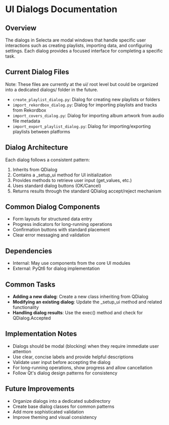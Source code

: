 # UI Dialogs Documentation

## Overview
The dialogs in Selecta are modal windows that handle specific user interactions such as creating playlists, importing data, and configuring settings. Each dialog provides a focused interface for completing a specific task.

## Current Dialog Files
Note: These files are currently at the ui/ root level but could be organized into a dedicated dialogs/ folder in the future.

- `create_playlist_dialog.py`: Dialog for creating new playlists or folders
- `import_rekordbox_dialog.py`: Dialog for importing playlists and tracks from Rekordbox
- `import_covers_dialog.py`: Dialog for importing album artwork from audio file metadata
- `import_export_playlist_dialog.py`: Dialog for importing/exporting playlists between platforms

## Dialog Architecture
Each dialog follows a consistent pattern:
1. Inherits from QDialog
2. Contains a _setup_ui method for UI initialization
3. Provides methods to retrieve user input (get_values, etc.)
4. Uses standard dialog buttons (OK/Cancel)
5. Returns results through the standard QDialog accept/reject mechanism

## Common Dialog Components
- Form layouts for structured data entry
- Progress indicators for long-running operations
- Confirmation buttons with standard placement
- Clear error messaging and validation

## Dependencies
- Internal: May use components from the core UI modules
- External: PyQt6 for dialog implementation

## Common Tasks
- **Adding a new dialog**: Create a new class inheriting from QDialog
- **Modifying an existing dialog**: Update the _setup_ui method and related functionality
- **Handling dialog results**: Use the exec() method and check for QDialog.Accepted

## Implementation Notes
- Dialogs should be modal (blocking) when they require immediate user attention
- Use clear, concise labels and provide helpful descriptions
- Validate user input before accepting the dialog
- For long-running operations, show progress and allow cancellation
- Follow Qt's dialog design patterns for consistency

## Future Improvements
- Organize dialogs into a dedicated subdirectory
- Create base dialog classes for common patterns
- Add more sophisticated validation
- Improve theming and visual consistency
